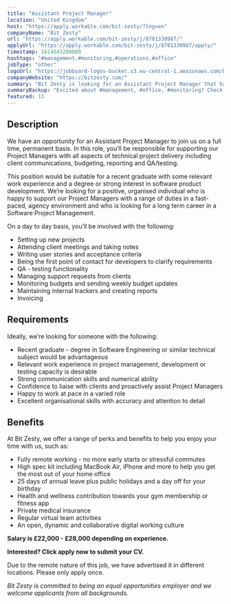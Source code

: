```yaml
---
title: "Assistant Project Manager"
location: "United Kingdom"
host: "https://apply.workable.com/bit-zesty/?lng=en"
companyName: "Bit Zesty"
url: "https://apply.workable.com/bit-zesty/j/8781330987/"
applyUrl: "https://apply.workable.com/bit-zesty/j/8781330987/apply/"
timestamp: 1614643200000
hashtags: "#management,#monitoring,#operations,#office"
jobType: "other"
logoUrl: "https://jobboard-logos-bucket.s3.eu-central-1.amazonaws.com/bit-zesty"
companyWebsite: "https://bitzesty.com/"
summary: "Bit Zesty is looking for an Assistant Project Manager that has experience in: #management, #office, #monitoring."
summaryBackup: "Excited about #management, #office, #monitoring? Check out this job post!"
featured: 13
---
```


## Description

We have an opportunity for an Assistant Project Manager to join us on a full time, permanent basis. In this role, you’ll be responsible for supporting our Project Managers with all aspects of technical project delivery including client communications, budgeting, reporting and QA/testing.

This position would be suitable for a recent graduate with some relevant work experience and a degree or strong interest in software product development. We’re looking for a positive, organised individual who is happy to support our Project Managers with a range of duties in a fast-paced, agency environment and who is looking for a long term career in a Software Project Management.

On a day to day basis, you’ll be involved with the following:

*   Setting up new projects
*   Attending client meetings and taking notes
*   Writing user stories and acceptance criteria
*   Being the first point of contact for developers to clarify requirements
*   QA - testing functionality
*   Managing support requests from clients
*   Monitoring budgets and sending weekly budget updates
*   Maintaining internal trackers and creating reports
*   Invoicing

## Requirements

Ideally, we’re looking for someone with the following:

*   Recent graduate - degree in Software Engineering or similar technical subject would be advantageous
*   Relevant work experience in project management, development or testing capacity is desirable
*   Strong communication skills and numerical ability
*   Confidence to liaise with clients and proactively assist Project Managers
*   Happy to work at pace in a varied role
*   Excellent organisational skills with accuracy and attention to detail

## Benefits

At Bit Zesty, we offer a range of perks and benefits to help you enjoy your time with us, such as:

*   Fully remote working - no more early starts or stressful commutes
*   High spec kit including MacBook Air, iPhone and more to help you get the most out of your home office
*   25 days of annual leave plus public holidays and a day off for your birthday
*   Health and wellness contribution towards your gym membership or fitness app
*   Private medical insurance
*   Regular virtual team activities
*   An open, dynamic and collaborative digital working culture

**Salary is £22,000 - £28,000 depending on experience.**

**Interested? Click apply now to submit your CV.**

Due to the remote nature of this job, we have advertised it in different locations. Please only apply once.

_Bit Zesty is committed to being an equal opportunities employer and we welcome applicants from all backgrounds._
